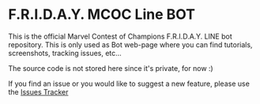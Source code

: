 # F.R.I.D.A.Y. MCOC Line BOT

This is the official Marvel Contest of Champions F.R.I.D.A.Y. LINE bot repository. This is only used as Bot web-page where you can find tutorials, screenshots, tracking issues, etc... 

The source code is not stored here since it's private, for now :)

If you find an issue or you would like to suggest a new feature, please use the [Issues Tracker](https://github.com/slux83/friday-bot/issues)
